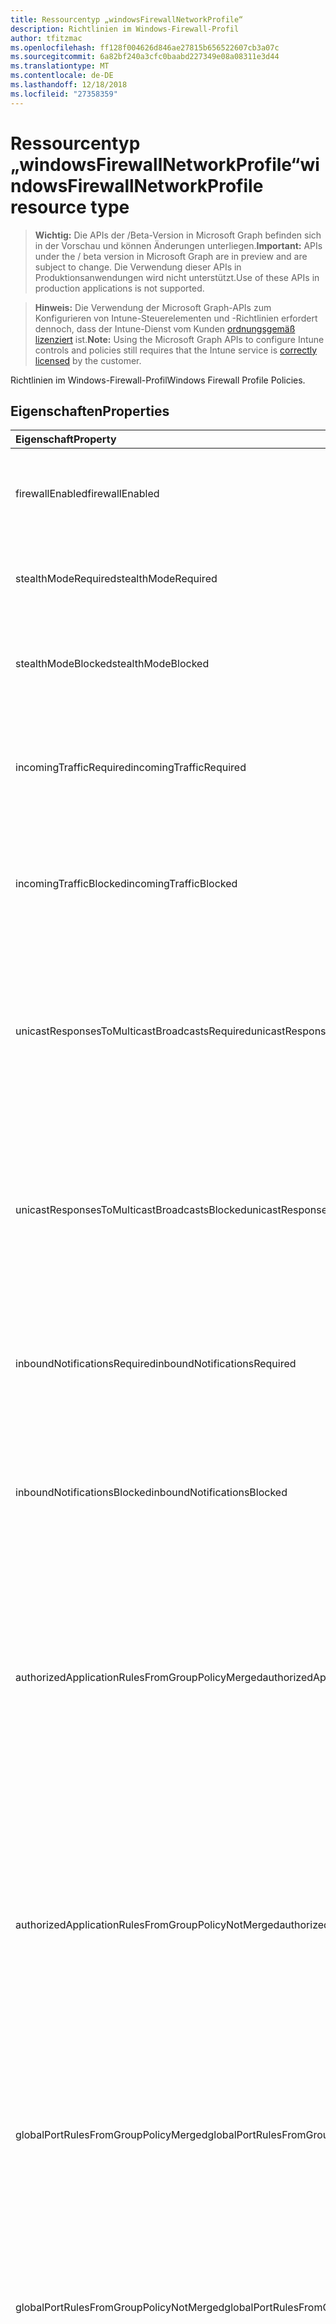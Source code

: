 ```yaml
---
title: Ressourcentyp „windowsFirewallNetworkProfile“
description: Richtlinien im Windows-Firewall-Profil
author: tfitzmac
ms.openlocfilehash: ff128f004626d846ae27815b656522607cb3a07c
ms.sourcegitcommit: 6a82bf240a3cfc0baabd227349e08a08311e3d44
ms.translationtype: MT
ms.contentlocale: de-DE
ms.lasthandoff: 12/18/2018
ms.locfileid: "27358359"
---
```

# <a name="windowsfirewallnetworkprofile-resource-type"></a><span data-ttu-id="db33b-103">Ressourcentyp „windowsFirewallNetworkProfile“</span><span class="sxs-lookup"><span data-stu-id="db33b-103">windowsFirewallNetworkProfile resource type</span></span>

> <span data-ttu-id="db33b-104">**Wichtig:** Die APIs der /Beta-Version in Microsoft Graph befinden sich in der Vorschau und können Änderungen unterliegen.</span><span class="sxs-lookup"><span data-stu-id="db33b-104">**Important:** APIs under the / beta version in Microsoft Graph are in preview and are subject to change.</span></span> <span data-ttu-id="db33b-105">Die Verwendung dieser APIs in Produktionsanwendungen wird nicht unterstützt.</span><span class="sxs-lookup"><span data-stu-id="db33b-105">Use of these APIs in production applications is not supported.</span></span>

> <span data-ttu-id="db33b-106">**Hinweis:** Die Verwendung der Microsoft Graph-APIs zum Konfigurieren von Intune-Steuerelementen und -Richtlinien erfordert dennoch, dass der Intune-Dienst vom Kunden [ordnungsgemäß lizenziert](https://go.microsoft.com/fwlink/?linkid=839381) ist.</span><span class="sxs-lookup"><span data-stu-id="db33b-106">**Note:** Using the Microsoft Graph APIs to configure Intune controls and policies still requires that the Intune service is [correctly licensed](https://go.microsoft.com/fwlink/?linkid=839381) by the customer.</span></span>

<span data-ttu-id="db33b-107">Richtlinien im Windows-Firewall-Profil</span><span class="sxs-lookup"><span data-stu-id="db33b-107">Windows Firewall Profile Policies.</span></span>
## <a name="properties"></a><span data-ttu-id="db33b-108">Eigenschaften</span><span class="sxs-lookup"><span data-stu-id="db33b-108">Properties</span></span>
|<span data-ttu-id="db33b-109">Eigenschaft</span><span class="sxs-lookup"><span data-stu-id="db33b-109">Property</span></span>|<span data-ttu-id="db33b-110">Typ</span><span class="sxs-lookup"><span data-stu-id="db33b-110">Type</span></span>|<span data-ttu-id="db33b-111">Beschreibung</span><span class="sxs-lookup"><span data-stu-id="db33b-111">Description</span></span>|
|:---|:---|:---|
|<span data-ttu-id="db33b-112">firewallEnabled</span><span class="sxs-lookup"><span data-stu-id="db33b-112">firewallEnabled</span></span>|[<span data-ttu-id="db33b-113">stateManagementSetting</span><span class="sxs-lookup"><span data-stu-id="db33b-113">stateManagementSetting</span></span>](../resources/intune-deviceconfig-statemanagementsetting.md)|<span data-ttu-id="db33b-114">Konfiguriert das Host-Gerät zum Zulassen oder Sperren der Firewall und Erzwingung der erweiterten Sicherheit für das Netzwerkprofil.</span><span class="sxs-lookup"><span data-stu-id="db33b-114">Configures the host device to allow or block the firewall and advanced security enforcement for the network profile.</span></span> <span data-ttu-id="db33b-115">Mögliche Werte sind: `notConfigured`, `blocked` und `allowed`.</span><span class="sxs-lookup"><span data-stu-id="db33b-115">Possible values are: `notConfigured`, `blocked`, `allowed`.</span></span>|
|<span data-ttu-id="db33b-116">stealthModeRequired</span><span class="sxs-lookup"><span data-stu-id="db33b-116">stealthModeRequired</span></span>|<span data-ttu-id="db33b-117">Boolesch</span><span class="sxs-lookup"><span data-stu-id="db33b-117">Boolean</span></span>|<span data-ttu-id="db33b-118">Kann der Server für den Betrieb unbemerkt ausgeführt.</span><span class="sxs-lookup"><span data-stu-id="db33b-118">Allow the server to operate in stealth mode.</span></span> <span data-ttu-id="db33b-119">Wenn StealthModeRequired und StealthModeBlocked sind beide true StealthModeBlocked Vorrang.</span><span class="sxs-lookup"><span data-stu-id="db33b-119">When StealthModeRequired and StealthModeBlocked are both true, StealthModeBlocked takes priority.</span></span>|
|<span data-ttu-id="db33b-120">stealthModeBlocked</span><span class="sxs-lookup"><span data-stu-id="db33b-120">stealthModeBlocked</span></span>|<span data-ttu-id="db33b-121">Boolean</span><span class="sxs-lookup"><span data-stu-id="db33b-121">Boolean</span></span>|<span data-ttu-id="db33b-122">Verhindern Sie, dass des Servers Betrieb unbemerkt ausgeführt.</span><span class="sxs-lookup"><span data-stu-id="db33b-122">Prevent the server from operating in stealth mode.</span></span> <span data-ttu-id="db33b-123">Wenn StealthModeRequired und StealthModeBlocked sind beide true StealthModeBlocked Vorrang.</span><span class="sxs-lookup"><span data-stu-id="db33b-123">When StealthModeRequired and StealthModeBlocked are both true, StealthModeBlocked takes priority.</span></span>|
|<span data-ttu-id="db33b-124">incomingTrafficRequired</span><span class="sxs-lookup"><span data-stu-id="db33b-124">incomingTrafficRequired</span></span>|<span data-ttu-id="db33b-125">Boolesch</span><span class="sxs-lookup"><span data-stu-id="db33b-125">Boolean</span></span>|<span data-ttu-id="db33b-126">Konfiguriert den Firewall zum Zulassen von eingehendem Datenverkehr nach anderen Einstellungen für die Informationsverwaltungsrichtlinie.</span><span class="sxs-lookup"><span data-stu-id="db33b-126">Configures the firewall to allow incoming traffic pursuant to other policy settings.</span></span> <span data-ttu-id="db33b-127">Wenn IncomingTrafficRequired und IncomingTrafficBlocked sind beide true IncomingTrafficBlocked Vorrang.</span><span class="sxs-lookup"><span data-stu-id="db33b-127">When IncomingTrafficRequired and IncomingTrafficBlocked are both true, IncomingTrafficBlocked takes priority.</span></span>|
|<span data-ttu-id="db33b-128">incomingTrafficBlocked</span><span class="sxs-lookup"><span data-stu-id="db33b-128">incomingTrafficBlocked</span></span>|<span data-ttu-id="db33b-129">Boolean</span><span class="sxs-lookup"><span data-stu-id="db33b-129">Boolean</span></span>|<span data-ttu-id="db33b-130">Konfiguriert die Firewall, um alle eingehenden Datenverkehr unabhängig von anderen Richtlinieneinstellungen zu blockieren.</span><span class="sxs-lookup"><span data-stu-id="db33b-130">Configures the firewall to block all incoming traffic regardless of other policy settings.</span></span> <span data-ttu-id="db33b-131">Wenn IncomingTrafficRequired und IncomingTrafficBlocked sind beide true IncomingTrafficBlocked Vorrang.</span><span class="sxs-lookup"><span data-stu-id="db33b-131">When IncomingTrafficRequired and IncomingTrafficBlocked are both true, IncomingTrafficBlocked takes priority.</span></span>|
|<span data-ttu-id="db33b-132">unicastResponsesToMulticastBroadcastsRequired</span><span class="sxs-lookup"><span data-stu-id="db33b-132">unicastResponsesToMulticastBroadcastsRequired</span></span>|<span data-ttu-id="db33b-133">Boolesch</span><span class="sxs-lookup"><span data-stu-id="db33b-133">Boolean</span></span>|<span data-ttu-id="db33b-134">Konfiguriert die Firewall, um Unicast-Antworten auf multicast broadcast-Datenverkehr zu ermöglichen.</span><span class="sxs-lookup"><span data-stu-id="db33b-134">Configures the firewall to allow unicast responses to multicast broadcast traffic.</span></span> <span data-ttu-id="db33b-135">Wenn UnicastResponsesToMulticastBroadcastsRequired und UnicastResponsesToMulticastBroadcastsBlocked sind beide true UnicastResponsesToMulticastBroadcastsBlocked Vorrang.</span><span class="sxs-lookup"><span data-stu-id="db33b-135">When UnicastResponsesToMulticastBroadcastsRequired and UnicastResponsesToMulticastBroadcastsBlocked are both true, UnicastResponsesToMulticastBroadcastsBlocked takes priority.</span></span>|
|<span data-ttu-id="db33b-136">unicastResponsesToMulticastBroadcastsBlocked</span><span class="sxs-lookup"><span data-stu-id="db33b-136">unicastResponsesToMulticastBroadcastsBlocked</span></span>|<span data-ttu-id="db33b-137">Boolean</span><span class="sxs-lookup"><span data-stu-id="db33b-137">Boolean</span></span>|<span data-ttu-id="db33b-138">Konfiguriert die Firewall zum Blockieren Unicast-Antworten auf multicast broadcast-Verkehr an.</span><span class="sxs-lookup"><span data-stu-id="db33b-138">Configures the firewall to block unicast responses to multicast broadcast traffic.</span></span> <span data-ttu-id="db33b-139">Wenn UnicastResponsesToMulticastBroadcastsRequired und UnicastResponsesToMulticastBroadcastsBlocked sind beide true UnicastResponsesToMulticastBroadcastsBlocked Vorrang.</span><span class="sxs-lookup"><span data-stu-id="db33b-139">When UnicastResponsesToMulticastBroadcastsRequired and UnicastResponsesToMulticastBroadcastsBlocked are both true, UnicastResponsesToMulticastBroadcastsBlocked takes priority.</span></span>|
|<span data-ttu-id="db33b-140">inboundNotificationsRequired</span><span class="sxs-lookup"><span data-stu-id="db33b-140">inboundNotificationsRequired</span></span>|<span data-ttu-id="db33b-141">Boolesch</span><span class="sxs-lookup"><span data-stu-id="db33b-141">Boolean</span></span>|<span data-ttu-id="db33b-142">Kann die Firewall Benachrichtigungen angezeigt wird, wenn eine Anwendung einen Port Abhören blockiert wird.</span><span class="sxs-lookup"><span data-stu-id="db33b-142">Allows the firewall to display notifications when an application is blocked from listening on a port.</span></span> <span data-ttu-id="db33b-143">Wenn InboundNotificationsRequired und InboundNotificationsBlocked sind beide true InboundNotificationsBlocked Vorrang.</span><span class="sxs-lookup"><span data-stu-id="db33b-143">When InboundNotificationsRequired and InboundNotificationsBlocked are both true, InboundNotificationsBlocked takes priority.</span></span>|
|<span data-ttu-id="db33b-144">inboundNotificationsBlocked</span><span class="sxs-lookup"><span data-stu-id="db33b-144">inboundNotificationsBlocked</span></span>|<span data-ttu-id="db33b-145">Boolean</span><span class="sxs-lookup"><span data-stu-id="db33b-145">Boolean</span></span>|<span data-ttu-id="db33b-146">Verhindert, dass die Firewall Benachrichtigungen anzeigen, wenn eine Anwendung einen Port Abhören blockiert wird.</span><span class="sxs-lookup"><span data-stu-id="db33b-146">Prevents the firewall from displaying notifications when an application is blocked from listening on a port.</span></span> <span data-ttu-id="db33b-147">Wenn InboundNotificationsRequired und InboundNotificationsBlocked sind beide true InboundNotificationsBlocked Vorrang.</span><span class="sxs-lookup"><span data-stu-id="db33b-147">When InboundNotificationsRequired and InboundNotificationsBlocked are both true, InboundNotificationsBlocked takes priority.</span></span>|
|<span data-ttu-id="db33b-148">authorizedApplicationRulesFromGroupPolicyMerged</span><span class="sxs-lookup"><span data-stu-id="db33b-148">authorizedApplicationRulesFromGroupPolicyMerged</span></span>|<span data-ttu-id="db33b-149">Boolean</span><span class="sxs-lookup"><span data-stu-id="db33b-149">Boolean</span></span>|<span data-ttu-id="db33b-150">Konfiguriert die Firewall, um den autorisierten Anwendungsregeln aus der Gruppenrichtlinie, mit denen aus lokalen Speicher anstelle von ignoriert die lokalen Speicher Regeln zusammenführen.</span><span class="sxs-lookup"><span data-stu-id="db33b-150">Configures the firewall to merge authorized application rules from group policy with those from local store instead of ignoring the local store rules.</span></span> <span data-ttu-id="db33b-151">Wenn AuthorizedApplicationRulesFromGroupPolicyNotMerged und AuthorizedApplicationRulesFromGroupPolicyMerged sind beide true AuthorizedApplicationRulesFromGroupPolicyMerged Vorrang.</span><span class="sxs-lookup"><span data-stu-id="db33b-151">When AuthorizedApplicationRulesFromGroupPolicyNotMerged and AuthorizedApplicationRulesFromGroupPolicyMerged are both true, AuthorizedApplicationRulesFromGroupPolicyMerged takes priority.</span></span>|
|<span data-ttu-id="db33b-152">authorizedApplicationRulesFromGroupPolicyNotMerged</span><span class="sxs-lookup"><span data-stu-id="db33b-152">authorizedApplicationRulesFromGroupPolicyNotMerged</span></span>|<span data-ttu-id="db33b-153">Boolesch</span><span class="sxs-lookup"><span data-stu-id="db33b-153">Boolean</span></span>|<span data-ttu-id="db33b-154">Konfigurieren der Firewall zum Zusammenführen von autorisierten Anwendung zu verhindern, dass Regeln aus der Gruppenrichtlinie mit denen aus lokalen Speicher anstelle der lokalen Kopie ignorieren Regeln zu speichern.</span><span class="sxs-lookup"><span data-stu-id="db33b-154">Configures the firewall to prevent merging authorized application rules from group policy with those from local store instead of ignoring the local store rules.</span></span> <span data-ttu-id="db33b-155">Wenn AuthorizedApplicationRulesFromGroupPolicyNotMerged und AuthorizedApplicationRulesFromGroupPolicyMerged sind beide true AuthorizedApplicationRulesFromGroupPolicyMerged Vorrang.</span><span class="sxs-lookup"><span data-stu-id="db33b-155">When AuthorizedApplicationRulesFromGroupPolicyNotMerged and AuthorizedApplicationRulesFromGroupPolicyMerged are both true, AuthorizedApplicationRulesFromGroupPolicyMerged takes priority.</span></span>|
|<span data-ttu-id="db33b-156">globalPortRulesFromGroupPolicyMerged</span><span class="sxs-lookup"><span data-stu-id="db33b-156">globalPortRulesFromGroupPolicyMerged</span></span>|<span data-ttu-id="db33b-157">Boolean</span><span class="sxs-lookup"><span data-stu-id="db33b-157">Boolean</span></span>|<span data-ttu-id="db33b-158">Konfiguriert die Firewall, um das Zusammenführen von globalen Portregeln aus der Gruppenrichtlinie mit denen aus lokalen Speicher, anstatt die lokalen Speicher Regeln werden ignoriert.</span><span class="sxs-lookup"><span data-stu-id="db33b-158">Configures the firewall to merge global port rules from group policy with those from local store instead of ignoring the local store rules.</span></span> <span data-ttu-id="db33b-159">Wenn GlobalPortRulesFromGroupPolicyNotMerged und GlobalPortRulesFromGroupPolicyMerged sind beide true GlobalPortRulesFromGroupPolicyMerged Vorrang.</span><span class="sxs-lookup"><span data-stu-id="db33b-159">When GlobalPortRulesFromGroupPolicyNotMerged and GlobalPortRulesFromGroupPolicyMerged are both true, GlobalPortRulesFromGroupPolicyMerged takes priority.</span></span>|
|<span data-ttu-id="db33b-160">globalPortRulesFromGroupPolicyNotMerged</span><span class="sxs-lookup"><span data-stu-id="db33b-160">globalPortRulesFromGroupPolicyNotMerged</span></span>|<span data-ttu-id="db33b-161">Boolesch</span><span class="sxs-lookup"><span data-stu-id="db33b-161">Boolean</span></span>|<span data-ttu-id="db33b-162">Konfiguriert die Firewall, um zu verhindern, dass beim Zusammenführen der globalen Portregeln aus der Gruppenrichtlinie mit denen aus lokalen Speicher, anstatt die lokalen Speicher Regeln werden ignoriert.</span><span class="sxs-lookup"><span data-stu-id="db33b-162">Configures the firewall to prevent merging global port rules from group policy with those from local store instead of ignoring the local store rules.</span></span> <span data-ttu-id="db33b-163">Wenn GlobalPortRulesFromGroupPolicyNotMerged und GlobalPortRulesFromGroupPolicyMerged sind beide true GlobalPortRulesFromGroupPolicyMerged Vorrang.</span><span class="sxs-lookup"><span data-stu-id="db33b-163">When GlobalPortRulesFromGroupPolicyNotMerged and GlobalPortRulesFromGroupPolicyMerged are both true, GlobalPortRulesFromGroupPolicyMerged takes priority.</span></span>|
|<span data-ttu-id="db33b-164">connectionSecurityRulesFromGroupPolicyMerged</span><span class="sxs-lookup"><span data-stu-id="db33b-164">connectionSecurityRulesFromGroupPolicyMerged</span></span>|<span data-ttu-id="db33b-165">Boolean</span><span class="sxs-lookup"><span data-stu-id="db33b-165">Boolean</span></span>|<span data-ttu-id="db33b-166">Konfiguriert die Firewall, um die Verbindungssicherheitsregeln von Gruppenrichtlinien mit denen aus lokalen Speicher anstelle von ignoriert die lokalen Speicher Regeln zusammenführen.</span><span class="sxs-lookup"><span data-stu-id="db33b-166">Configures the firewall to merge connection security rules from group policy with those from local store instead of ignoring the local store rules.</span></span> <span data-ttu-id="db33b-167">Wenn ConnectionSecurityRulesFromGroupPolicyNotMerged und ConnectionSecurityRulesFromGroupPolicyMerged sind beide true ConnectionSecurityRulesFromGroupPolicyMerged Vorrang.</span><span class="sxs-lookup"><span data-stu-id="db33b-167">When ConnectionSecurityRulesFromGroupPolicyNotMerged and ConnectionSecurityRulesFromGroupPolicyMerged are both true, ConnectionSecurityRulesFromGroupPolicyMerged takes priority.</span></span>|
|<span data-ttu-id="db33b-168">connectionSecurityRulesFromGroupPolicyNotMerged</span><span class="sxs-lookup"><span data-stu-id="db33b-168">connectionSecurityRulesFromGroupPolicyNotMerged</span></span>|<span data-ttu-id="db33b-169">Boolesch</span><span class="sxs-lookup"><span data-stu-id="db33b-169">Boolean</span></span>|<span data-ttu-id="db33b-170">Konfigurieren der Firewall zum Zusammenführen von verhindern Verbindungssicherheitsregeln von Gruppenrichtlinien mit denen aus lokalen Speicher anstelle der lokalen Kopie ignorieren Regeln zu speichern.</span><span class="sxs-lookup"><span data-stu-id="db33b-170">Configures the firewall to prevent merging connection security rules from group policy with those from local store instead of ignoring the local store rules.</span></span> <span data-ttu-id="db33b-171">Wenn ConnectionSecurityRulesFromGroupPolicyNotMerged und ConnectionSecurityRulesFromGroupPolicyMerged sind beide true ConnectionSecurityRulesFromGroupPolicyMerged Vorrang.</span><span class="sxs-lookup"><span data-stu-id="db33b-171">When ConnectionSecurityRulesFromGroupPolicyNotMerged and ConnectionSecurityRulesFromGroupPolicyMerged are both true, ConnectionSecurityRulesFromGroupPolicyMerged takes priority.</span></span>|
|<span data-ttu-id="db33b-172">outboundConnectionsRequired</span><span class="sxs-lookup"><span data-stu-id="db33b-172">outboundConnectionsRequired</span></span>|<span data-ttu-id="db33b-173">Boolesch</span><span class="sxs-lookup"><span data-stu-id="db33b-173">Boolean</span></span>|<span data-ttu-id="db33b-174">Konfiguriert die Firewall, um standardmäßig alle ausgehende Verbindungen zu ermöglichen.</span><span class="sxs-lookup"><span data-stu-id="db33b-174">Configures the firewall to allow all outgoing connections by default.</span></span> <span data-ttu-id="db33b-175">Wenn OutboundConnectionsRequired und OutboundConnectionsBlocked sind beide true OutboundConnectionsBlocked Vorrang.</span><span class="sxs-lookup"><span data-stu-id="db33b-175">When OutboundConnectionsRequired and OutboundConnectionsBlocked are both true, OutboundConnectionsBlocked takes priority.</span></span>|
|<span data-ttu-id="db33b-176">outboundConnectionsBlocked</span><span class="sxs-lookup"><span data-stu-id="db33b-176">outboundConnectionsBlocked</span></span>|<span data-ttu-id="db33b-177">Boolean</span><span class="sxs-lookup"><span data-stu-id="db33b-177">Boolean</span></span>|<span data-ttu-id="db33b-178">Konfiguriert die Firewall, um alle ausgehenden Verbindungen standardmäßig blockieren.</span><span class="sxs-lookup"><span data-stu-id="db33b-178">Configures the firewall to block all outgoing connections by default.</span></span> <span data-ttu-id="db33b-179">Wenn OutboundConnectionsRequired und OutboundConnectionsBlocked sind beide true OutboundConnectionsBlocked Vorrang.</span><span class="sxs-lookup"><span data-stu-id="db33b-179">When OutboundConnectionsRequired and OutboundConnectionsBlocked are both true, OutboundConnectionsBlocked takes priority.</span></span>|
|<span data-ttu-id="db33b-180">inboundConnectionsRequired</span><span class="sxs-lookup"><span data-stu-id="db33b-180">inboundConnectionsRequired</span></span>|<span data-ttu-id="db33b-181">Boolesch</span><span class="sxs-lookup"><span data-stu-id="db33b-181">Boolean</span></span>|<span data-ttu-id="db33b-182">Konfiguriert die Firewall, um alle eingehenden Verbindungen standardmäßig zu ermöglichen.</span><span class="sxs-lookup"><span data-stu-id="db33b-182">Configures the firewall to allow all incoming connections by default.</span></span> <span data-ttu-id="db33b-183">Wenn InboundConnectionsRequired und InboundConnectionsBlocked sind beide true InboundConnectionsBlocked Vorrang.</span><span class="sxs-lookup"><span data-stu-id="db33b-183">When InboundConnectionsRequired and InboundConnectionsBlocked are both true, InboundConnectionsBlocked takes priority.</span></span>|
|<span data-ttu-id="db33b-184">inboundConnectionsBlocked</span><span class="sxs-lookup"><span data-stu-id="db33b-184">inboundConnectionsBlocked</span></span>|<span data-ttu-id="db33b-185">Boolean</span><span class="sxs-lookup"><span data-stu-id="db33b-185">Boolean</span></span>|<span data-ttu-id="db33b-186">Konfiguriert die Firewall, um alle eingehenden Verbindungen standardmäßig blockieren.</span><span class="sxs-lookup"><span data-stu-id="db33b-186">Configures the firewall to block all incoming connections by default.</span></span> <span data-ttu-id="db33b-187">Wenn InboundConnectionsRequired und InboundConnectionsBlocked sind beide true InboundConnectionsBlocked Vorrang.</span><span class="sxs-lookup"><span data-stu-id="db33b-187">When InboundConnectionsRequired and InboundConnectionsBlocked are both true, InboundConnectionsBlocked takes priority.</span></span>|
|<span data-ttu-id="db33b-188">securedPacketExemptionAllowed</span><span class="sxs-lookup"><span data-stu-id="db33b-188">securedPacketExemptionAllowed</span></span>|<span data-ttu-id="db33b-189">Boolean</span><span class="sxs-lookup"><span data-stu-id="db33b-189">Boolean</span></span>|<span data-ttu-id="db33b-190">Konfigurieren der Firewall zum Zulassen der Hostcomputer auf der Anzahl unerwünschter Netzwerkverkehr reagieren, dass IPSec Datenverkehr gesichert wird, auch wenn StealthModeBlocked festgelegt ist auf "true".</span><span class="sxs-lookup"><span data-stu-id="db33b-190">Configures the firewall to allow the host computer to respond to unsolicited network traffic of that traffic is secured by IPSec even when stealthModeBlocked is set to true.</span></span> <span data-ttu-id="db33b-191">Wenn SecuredPacketExemptionBlocked und SecuredPacketExemptionAllowed sind beide true SecuredPacketExemptionAllowed Vorrang.</span><span class="sxs-lookup"><span data-stu-id="db33b-191">When SecuredPacketExemptionBlocked and SecuredPacketExemptionAllowed are both true, SecuredPacketExemptionAllowed takes priority.</span></span>|
|<span data-ttu-id="db33b-192">securedPacketExemptionBlocked</span><span class="sxs-lookup"><span data-stu-id="db33b-192">securedPacketExemptionBlocked</span></span>|<span data-ttu-id="db33b-193">Boolesch</span><span class="sxs-lookup"><span data-stu-id="db33b-193">Boolean</span></span>|<span data-ttu-id="db33b-194">Konfigurieren der Firewall zum Blockieren des Hostcomputer um unerwünschte Netzwerkdatenverkehr zu beantworten, dass IPSec Datenverkehr gesichert wird, auch wenn StealthModeBlocked festgelegt ist auf "true".</span><span class="sxs-lookup"><span data-stu-id="db33b-194">Configures the firewall to block the host computer to respond to unsolicited network traffic of that traffic is secured by IPSec even when stealthModeBlocked is set to true.</span></span> <span data-ttu-id="db33b-195">Wenn SecuredPacketExemptionBlocked und SecuredPacketExemptionAllowed sind beide true SecuredPacketExemptionAllowed Vorrang.</span><span class="sxs-lookup"><span data-stu-id="db33b-195">When SecuredPacketExemptionBlocked and SecuredPacketExemptionAllowed are both true, SecuredPacketExemptionAllowed takes priority.</span></span>|
|<span data-ttu-id="db33b-196">policyRulesFromGroupPolicyMerged</span><span class="sxs-lookup"><span data-stu-id="db33b-196">policyRulesFromGroupPolicyMerged</span></span>|<span data-ttu-id="db33b-197">Boolean</span><span class="sxs-lookup"><span data-stu-id="db33b-197">Boolean</span></span>|<span data-ttu-id="db33b-198">Konfiguriert die Firewall zum Zusammenführen Firewallregel Richtlinien aus der Gruppenrichtlinie, mit denen aus lokalen Speicher, anstatt die lokalen Speicher Regeln werden ignoriert.</span><span class="sxs-lookup"><span data-stu-id="db33b-198">Configures the firewall to merge Firewall Rule policies from group policy with those from local store instead of ignoring the local store rules.</span></span> <span data-ttu-id="db33b-199">Wenn PolicyRulesFromGroupPolicyNotMerged und PolicyRulesFromGroupPolicyMerged sind beide true PolicyRulesFromGroupPolicyMerged Vorrang.</span><span class="sxs-lookup"><span data-stu-id="db33b-199">When PolicyRulesFromGroupPolicyNotMerged and PolicyRulesFromGroupPolicyMerged are both true, PolicyRulesFromGroupPolicyMerged takes priority.</span></span>|
|<span data-ttu-id="db33b-200">policyRulesFromGroupPolicyNotMerged</span><span class="sxs-lookup"><span data-stu-id="db33b-200">policyRulesFromGroupPolicyNotMerged</span></span>|<span data-ttu-id="db33b-201">Boolesch</span><span class="sxs-lookup"><span data-stu-id="db33b-201">Boolean</span></span>|<span data-ttu-id="db33b-202">Konfigurieren der Firewall zum Zusammenführen von Firewallregel zu verhindern, dass Richtlinien aus der Gruppenrichtlinie, mit denen aus lokalen Speicher anstelle der lokalen Kopie ignorieren Regeln zu speichern.</span><span class="sxs-lookup"><span data-stu-id="db33b-202">Configures the firewall to prevent merging Firewall Rule policies from group policy with those from local store instead of ignoring the local store rules.</span></span> <span data-ttu-id="db33b-203">Wenn PolicyRulesFromGroupPolicyNotMerged und PolicyRulesFromGroupPolicyMerged sind beide true PolicyRulesFromGroupPolicyMerged Vorrang.</span><span class="sxs-lookup"><span data-stu-id="db33b-203">When PolicyRulesFromGroupPolicyNotMerged and PolicyRulesFromGroupPolicyMerged are both true, PolicyRulesFromGroupPolicyMerged takes priority.</span></span>|

## <a name="relationships"></a><span data-ttu-id="db33b-204">Beziehungen</span><span class="sxs-lookup"><span data-stu-id="db33b-204">Relationships</span></span>
<span data-ttu-id="db33b-205">Keine</span><span class="sxs-lookup"><span data-stu-id="db33b-205">None</span></span>
## <a name="json-representation"></a><span data-ttu-id="db33b-206">JSON-Darstellung</span><span class="sxs-lookup"><span data-stu-id="db33b-206">JSON Representation</span></span>
<span data-ttu-id="db33b-207">Es folgt eine JSON-Darstellung der Ressource.</span><span class="sxs-lookup"><span data-stu-id="db33b-207">Here is a JSON representation of the resource.</span></span>
<!-- {
  "blockType": "resource",
  "@odata.type": "microsoft.graph.windowsFirewallNetworkProfile"
}
-->
``` json
{
  "@odata.type": "#microsoft.graph.windowsFirewallNetworkProfile",
  "firewallEnabled": "String",
  "stealthModeRequired": true,
  "stealthModeBlocked": true,
  "incomingTrafficRequired": true,
  "incomingTrafficBlocked": true,
  "unicastResponsesToMulticastBroadcastsRequired": true,
  "unicastResponsesToMulticastBroadcastsBlocked": true,
  "inboundNotificationsRequired": true,
  "inboundNotificationsBlocked": true,
  "authorizedApplicationRulesFromGroupPolicyMerged": true,
  "authorizedApplicationRulesFromGroupPolicyNotMerged": true,
  "globalPortRulesFromGroupPolicyMerged": true,
  "globalPortRulesFromGroupPolicyNotMerged": true,
  "connectionSecurityRulesFromGroupPolicyMerged": true,
  "connectionSecurityRulesFromGroupPolicyNotMerged": true,
  "outboundConnectionsRequired": true,
  "outboundConnectionsBlocked": true,
  "inboundConnectionsRequired": true,
  "inboundConnectionsBlocked": true,
  "securedPacketExemptionAllowed": true,
  "securedPacketExemptionBlocked": true,
  "policyRulesFromGroupPolicyMerged": true,
  "policyRulesFromGroupPolicyNotMerged": true
}
```






